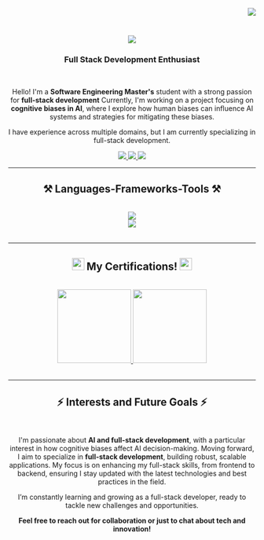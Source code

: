 <img align="right" src="https://api.visitorbadge.io/api/visitors?path=https%3A%2F%2Fgithub.com%2Fnazifkaraca&label=Visitors&labelColor=%23ff8a65&countColor=%23555555&labelStyle=upper" /></br>

<h1 align="center">
    <img src="https://readme-typing-svg.herokuapp.com/?font=Righteous&size=35&center=true&vCenter=true&width=500&height=70&duration=4000&lines=Hi+There!+👋;+I'm+Nazif+Karaca!;" />
</h1>

<h3 align="center">Full Stack Development Enthusiast</h3>

<br/>

<div align="center">
 
 Hello! I'm a **Software Engineering Master's** student with a strong passion for **full-stack development** Currently, I'm working on a project focusing on **cognitive biases in AI**, where I explore how human biases can influence AI systems and strategies for mitigating these biases.

I have experience across multiple domains, but I am currently specializing in full-stack development.

 </div>
 
<div align="center"> 
  <a href="mailto:nazif808@gmail.com">
    <img src="https://img.shields.io/badge/Gmail-333333?style=for-the-badge&logo=gmail&logoColor=red" />
  </a>
  <a href="https://linkedin.com/in/nazifkaraca" target="_blank">
    <img src="https://img.shields.io/badge/LinkedIn-0077B5?style=for-the-badge&logo=linkedin&logoColor=white" target="_blank" />
  </a>
  <a href="https://nazifkaraca.github.io" target="_blank">
     <img src="https://img.shields.io/badge/Portfolio-FF5722?style=for-the-badge&logo=todoist&logoColor=white" target="_blank" />
  </a>
</div>

 <hr/>
 
<h2 align="center">⚒️ Languages-Frameworks-Tools ⚒️</h2>
<br/>
<div align="center">
    <img src="https://skillicons.dev/icons?i=html,css,vscode,github,git,matlab" /><br>
    <img src="https://skillicons.dev/icons?i=nodejs,python,javascript,typescript,c#,nextjs,posgresql,mysql" /><br>
</div>

<br/>
<hr/>

<div align="center">
  <h2> 
    <img src="https://github.com/user-attachments/assets/b176e9e1-78f1-412c-a382-52efce25560d" width="25" /> 
    My Certifications! 
    <img src="https://github.com/user-attachments/assets/b176e9e1-78f1-412c-a382-52efce25560d" width="25" /> 
  </h2>
  <br>
    <a href="https://www.credly.com/earner/earned/badge/ef126fcf-e2d2-4d13-ac47-fff8a041ee73" target="_blank">  
        <img src="https://github.com/user-attachments/assets/4024efca-a257-4b32-ae38-1dfd6f2e1870" width="150" />
    </a>
    <a href="https://www.credly.com/badges/036048a1-fd9f-4048-bea6-9c1b24bca6e0/print" target="_blank">  
        <img src="https://github.com/user-attachments/assets/99ef4001-9861-429e-a571-00eab3def9d6" width="150" />
    </a>
  <br/><br/>
</div>

<hr/>

<h2 align="center">⚡ Interests and Future Goals ⚡</h2>
<br>
<div align=center>

I'm passionate about **AI and full-stack development**, with a particular interest in how cognitive biases affect AI decision-making. Moving forward, I aim to specialize in **full-stack development**, building robust, scalable applications. My focus is on enhancing my full-stack skills, from frontend to backend, ensuring I stay updated with the latest technologies and best practices in the field.

I’m constantly learning and growing as a full-stack developer, ready to tackle new challenges and opportunities.


**Feel free to reach out for collaboration or just to chat about tech and innovation!**
</div>
